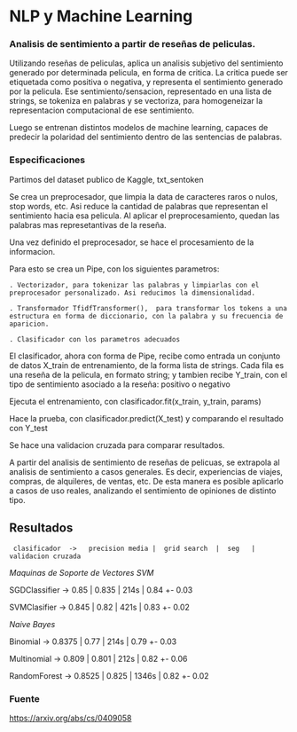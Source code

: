 # NLP y Machine Learning


### Analisis de sentimiento a partir de reseñas de peliculas.
 
Utilizando reseñas de peliculas, aplica un analisis subjetivo del sentimiento generado por determinada pelicula, en forma de critica. 
La critica puede ser etiquetada como positiva o negativa, y representa el sentimiento generado por la pelicula.
Ese sentimiento/sensacion, representado en una lista de strings, se tokeniza en palabras y se vectoriza, para homogeneizar la representacion computacional de ese sentimiento.

Luego se entrenan distintos modelos de machine learning, capaces de predecir la polaridad del sentimiento dentro de las sentencias de palabras.




### Especificaciones


Partimos del dataset publico de Kaggle, txt_sentoken 

Se crea un preprocesador, que limpia la data de caracteres raros o nulos, stop words, etc. 
Asi reduce la cantidad de palabras que representan el sentimiento hacia esa pelicula. 
Al aplicar el preprocesamiento, quedan las palabras mas represetantivas de la reseña.


Una vez definido el preprocesador, se hace el procesamiento de la informacion.

Para esto se crea un Pipe, con los siguientes parametros:
	
	. Vectorizador, para tokenizar las palabras y limpiarlas con el preprocesador personalizado. Asi reducimos la dimensionalidad. 

	. Transformador TfidfTransformer(),  para transformar los tokens a una estructura en forma de diccionario, con la palabra y su frecuencia de aparicion.

	. Clasificador con los parametros adecuados
	

El clasificador, ahora con forma de Pipe, recibe como entrada un conjunto de datos X_train de entrenamiento, de la forma lista de strings. Cada fila es una reseña de la pelicula, en formato string; y tambien recibe Y_train, con el tipo de sentimiento asociado a la reseña: positivo o negativo


Ejecuta el entrenamiento, con clasificador.fit(x_train, y_train, params)


Hace la prueba, con clasificador.predict(X_test) y comparando el resultado con Y_test


Se hace una validacion cruzada para comparar resultados.



A partir del analisis de sentimiento de reseñas de pelicuas, se extrapola al analisis de sentimiento a casos generales. Es decir, experiencias de viajes, compras, de alquileres, de ventas, etc.
De esta manera es posible aplicarlo a casos de uso reales, analizando el sentimiento de opiniones de distinto tipo.



## Resultados

      
 			
     clasificador  ->   precision media |  grid search  |  seg   | validacion cruzada  

*Maquinas de Soporte de Vectores SVM*

SGDClassifier ->      		0.85  	|	0.835     |   214s    |  0.84 +- 0.03

SVMClasifier -> 	    	0.845	|	0.82	  |   421s    |  0.83 +- 0.02



*Naive Bayes*

Binomial -> 		        0.8375	|   	0.77	    |   214s  |  0.79 +- 0.03

Multinomial -> 		        0.809 	| 	0.801	    |   212s  |  0.82 +- 0.06


RandomForest ->         	0.8525  |     0.825	    |   1346s |  0.82 +- 0.02




### Fuente

https://arxiv.org/abs/cs/0409058



